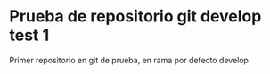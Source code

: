 # Prueba de repositorio git develop test 1
Primer repositorio en git de prueba, en rama por defecto develop
